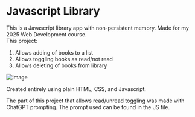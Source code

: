 # Javascript Library
This is a Javascript library app with non-persistent memory. Made for my 2025 Web Development course.  
This project:
1. Allows adding of books to a list
2. Allows toggling books as read/not read
3. Allows deleting of books from library

![image](https://github.com/user-attachments/assets/69aa4add-5342-4194-8d8b-7705e59f1e10)

Created entirely using plain HTML, CSS, and Javascript.

The part of this project that allows read/unread toggling was made with ChatGPT prompting. The prompt used can be found in the JS file.
